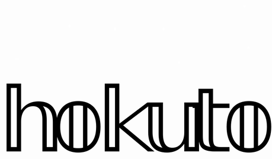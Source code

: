 <div style="width:735px;height:448px;pointer-events: none;background-color:#FFFFFF00;position:relative;overflow:hidden;"><div style="filter:blur(0px);;z-index:1;font-family:Verdana;font-weight:400;color:#000000;opacity:1;position:absolute;transform-origin:center center;transform:translate(74.5px,335.5px) scale(12);font-size:20px" data-id="h">𝕙</div><div style="filter:blur(0px);;z-index:1;font-family:Verdana;font-weight:400;color:#000000;opacity:1;position:absolute;transform-origin:center center;transform:translate(202.5px,335.5px) scale(12);font-size:20px" data-id="o">𝕠</div><div style="filter:blur(0px);;z-index:1;font-family:Verdana;font-weight:400;color:#000000;opacity:1;position:absolute;transform-origin:center center;transform:translate(330.5px,335.5px) scale(12);font-size:20px" data-id="k">𝕜</div><div style="filter:blur(0px);;z-index:1;font-family:Verdana;font-weight:400;color:#000000;opacity:1;position:absolute;transform-origin:center center;transform:translate(458.5px,335.5px) scale(12);font-size:20px" data-id="u">𝕦</div><div style="filter:blur(0px);;z-index:1;font-family:Verdana;font-weight:400;color:#000000;opacity:1;position:absolute;transform-origin:center center;transform:translate(562.5px,335.5px) scale(12);font-size:20px" data-id="t">𝕥</div><div style="filter:blur(0px);;z-index:1;font-family:Verdana;font-weight:400;color:#000000;opacity:1;position:absolute;transform-origin:center center;transform:translate(663.5px,335.5px) scale(12);font-size:20px" data-id="o1">𝕠</div><div style="filter:blur(0px);;z-index:1;font-family:Verdana;font-weight:400;color:#ffffff;opacity:1;position:absolute;transform-origin:center center;transform:translate(653px,33px);font-size:20px" data-id="s1">*</div><div style="filter:blur(0px);;z-index:2;font-family:Verdana;font-weight:400;color:#ffffff;opacity:1;position:absolute;transform-origin:center center;transform:translate(664px,144px);font-size:20px" data-id="s2">*</div><div style="filter:blur(0px);;z-index:2;font-family:Verdana;font-weight:400;color:#ffffff;opacity:1;position:absolute;transform-origin:center center;transform:translate(476px,185px);font-size:20px" data-id="s3">*</div><div style="filter:blur(0px);;z-index:2;font-family:Verdana;font-weight:400;color:#ffffff;opacity:1;position:absolute;transform-origin:center center;transform:translate(434px,94px);font-size:20px" data-id="s4">*</div><div style="filter:blur(0px);;z-index:2;font-family:Verdana;font-weight:400;color:#ffffff;opacity:1;position:absolute;transform-origin:center center;transform:translate(303px,94px);font-size:20px" data-id="s5">*</div><div style="filter:blur(0px);;z-index:2;font-family:Verdana;font-weight:400;color:#ffffff;opacity:1;position:absolute;transform-origin:center center;transform:translate(180px,86px);font-size:20px" data-id="s6">*</div><div style="filter:blur(0px);;z-index:2;font-family:Verdana;font-weight:400;color:#ffffff;opacity:1;position:absolute;transform-origin:center center;transform:translate(39px,175px);font-size:20px" data-id="s7">*</div></div>